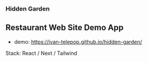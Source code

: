 ### Hidden Garden 
Restaurant Web Site Demo App
---


- demo: https://ivan-telepop.github.io/hidden-garden/

Stack: React / Next / Tailwind

